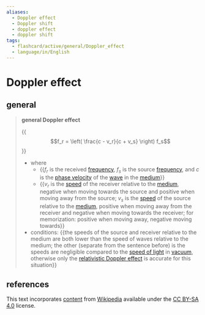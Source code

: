 ```yaml
---
aliases:
  - Doppler effect
  - Doppler shift
  - doppler effect
  - doppler shift
tags:
  - flashcard/active/general/Doppler_effect
  - language/in/English
---
```


# Doppler effect

## general

> __general Doppler effect__
>
> {{$$f_r = \left( \frac{c - v_r}{c + v_s} \right) f_s$$}}
>
> - where
>   - {{$f_r$ is the received [frequency](frequency.md), $f_s$ is the source [frequency](frequency.md), and $c$ is the [phase velocity](phase%20velocity.md) of the [wave](wave.md) in the [medium](transmission%20medium.md)}}
>   - {{$v_r$ is the [speed](speed.md) of the receiver relative to the [medium](transmission%20medium.md), negative when moving towards the source and positive when moving away from the source; $v_s$ is the [speed](speed.md) of the source relative to the [medium](transmission%20medium.md), positive when moving away from the receiver and negative when moving towards the receiver; for memorization: positive when moving away, negative moving towards}}
> - conditions: {{the speeds of the source and receiver relative to the medium are both lower than the speed of waves relative to the medium; the other (separate from the sentence before) is the speeds are negligible compared to the [speed of light](speed%20of%20light.md) in [vacuum](vacuum.md), otherwise only the [relativistic Doppler effect](relativistic%20Doppler%20effect.md) is accurate for this situation}} <!--SR:!2024-10-26,201,270!2026-06-08,622,310!2024-12-03,197,230!2024-11-08,252,330-->

## references

This text incorporates [content](https://en.wikipedia.org/wiki/Doppler_effect) from [Wikipedia](Wikipedia.md) available under the [CC BY-SA 4.0](https://creativecommons.org/licenses/by-sa/4.0/) license.
